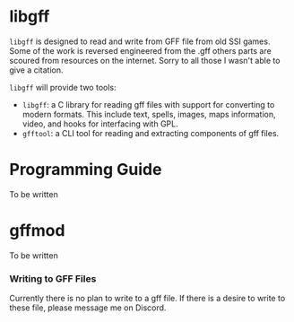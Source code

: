 # libgff

`libgff` is designed to read and write from GFF file from old SSI games.
Some of the work is reversed engineered from the .gff others parts are scoured from resources on the internet. Sorry to all those I wasn't able to give a citation.

`libgff` will provide two tools: 
 * `libgff`: a C library for reading gff files with support for converting to modern formats. This include text, spells, images, maps information, video, and hooks for interfacing with GPL.
 * `gfftool`: a CLI tool for reading and extracting components of gff files.


# Programming Guide

To be written

# gffmod

To be written

### Writing to GFF Files

Currently there is no plan to write to a gff file. If there is a desire to write to these file, please message me on Discord.
